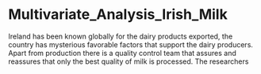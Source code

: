 # Multivariate_Analysis_Irish_Milk

Ireland has been known globally for the dairy products exported, the country has mysterious favorable factors that support the dairy producers. Apart from production there is a quality control team that assures and reassures that only the best quality of milk is processed. The researchers  
